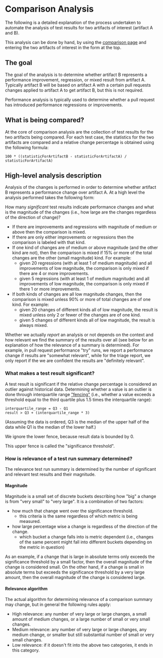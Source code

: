 # Comparison Analysis

The following is a detailed explanation of the process undertaken to automate the analysis of test results for two artifacts of interest (artifact A and B).

This analysis can be done by hand, by using the [comparison page](https://perf.rust-lang.org/compare.html) and entering the two artifacts of interest in the form at the top.

## The goal

The goal of the analysis is to determine whether artifact B represents a performance improvement, regression, or mixed result from artifact A. Typically artifact B will be based on artifact A with a certain pull requests changes applied to artifact A to get artifact B, but this is not required.

Performance analysis is typically used to determine whether a pull request has introduced performance regressions or improvements.

## What is being compared?

At the core of comparison analysis are the collection of test results for the two artifacts being compared. For each test case, the statistics for the two artifacts are compared and a relative change percentage is obtained using the following formula:

```
100 * ((statisticForArtifactB - statisticForArtifactA) / statisticForArtifactA)
```

## High-level analysis description

Analysis of the changes is performed in order to determine whether artifact B represents a performance change over artifact A. At a high level the analysis performed takes the following form:

How many _significant_ test results indicate performance changes and what is the magnitude of the changes (i.e., how large are the changes regardless of the direction of change)?

* If there are improvements and regressions with magnitude of medium or above then the comparison is mixed.
* If there are only either improvements or regressions then the comparison is labeled with that kind.
* If one kind of changes are of medium or above magnitude (and the other kind are not), then the comparison is mixed if 15% or more of the total changes are the other (small magnitude) kind. For example:
  * given 20 regressions (with at least 1 of medium magnitude) and all improvements of low magnitude, the comparison is only mixed if there are 4 or more improvements.
  * given 5 regressions (with at least 1 of medium magnitude) and all improvements of low magnitude, the comparison is only mixed if there 1 or more improvements.
* If both kinds of changes are all low magnitude changes, then the comparison is mixed unless 90% or more of total changes are of one kind. For example:
  * given 20 changes of different kinds all of low magnitude, the result is mixed unless only 2 or fewer of the changes are of one kind.
  * given 5 changes of different kinds all of low magnitude, the result is always mixed.

Whether we actually _report_ an analysis or not depends on the context and how relevant we find the summary of the results over all (see below for an explanation of how the relevance of a summary is determined). For example, in pull request performance "try" runs, we report a performance change if results are "somewhat relevant", while for the triage report, we only report if the we are confident the results are "definitely relevant".

### What makes a test result significant?

A test result is significant if the relative change percentage is considered an outlier against historical data. Determining whether a value is an outlier is done through interquartile range ["fencing"](https://www.statisticshowto.com/upper-and-lower-fences/#:~:text=Upper%20and%20lower%20fences%20cordon,%E2%80%93%20(1.5%20*%20IQR)) (i.e., whether a value exceeds a threshold equal to the third quartile plus 1.5 times the interquartile range):

```
interquartile_range = Q3 - Q1
result > Q3 + (interquartile_range * 3)
```

(Assuming the data is ordered, Q3 is the median of the upper half of the data while Q1 is the median of the lower half.)

We ignore the lower fence, because result data is bounded by 0.

This upper fence is called the "significance threshold".

### How is relevance of a test run summary determined?

The relevance test run summary is determined by the number of significant and relevant test results and their magnitude.

#### Magnitude

Magnitude is a small set of discrete buckets describing how "big" a change is from "very small" to "very large". It is a combination of two factors:
* how much that change went over the significance threshold.
  * this criteria is the same regardless of which metric is being measured.
* how large percentage wise a change is regardless of the direction of the change.
  * which bucket a change falls into is metric dependent (i.e., changes of the same percent might fall into different buckets depending on the metric in question)

As an example, if a change that is large in absolute terms only exceeds the significance threshold by a small factor, then the overall magnitude of the change is considered small. On the other hand, if a change is small in absolute terms but exceeds the significance threshold by a very large amount, then the overall magnitude of the change is considered large.

#### Relevance algorithm

The actual algorithm for determining relevance of a comparison summary may change, but in general the following rules apply:
* High relevance: any number of very large or large changes, a small amount of medium changes, or a large number of small or very small changes.
* Medium relevance: any number of very large or large changes, any medium change, or smaller but still substantial number of small or very small changes.
* Low relevance: if it doesn't fit into the above two categories, it ends in this category.
